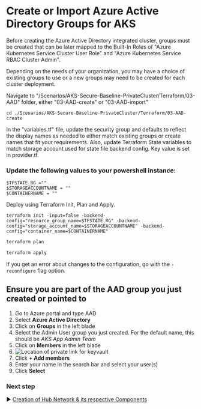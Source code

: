 # Create or Import Azure Active Directory Groups for AKS
Before creating the Azure Active Directory integrated cluster, groups must be created that can be later mapped to the Built-In Roles of "Azure Kubernetes Service Cluster User Role" and "Azure Kubernetes Service RBAC Cluster Admin".

Depending on the needs of your organization, you may have a choice of existing groups to use or a new groups may need to be created for each cluster deployment.  

Navigate to "/Scenarios/AKS-Secure-Baseline-PrivateCluster/Terraform/03-AAD" folder, either "03-AAD-create" or "03-AAD-import"
```
cd ./Scenarios/AKS-Secure-Baseline-PrivateCluster/Terraform/03-AAD-create
```

In the "variables.tf" file, update the security group and defaults to reflect the display names as needed to either match existing groups or create names that fit your requirements. Also, update Terraform State variables to match storage account used for state file backend config. Key value is set in provider.tf.

### Update the following values to your powershell instance:
```
$TFSTATE_RG =""
$STORAGEACCOUNTNAME = ""
$CONTAINERNAME = ""
```
Deploy using Terraform Init, Plan and Apply. 

```Powersehll
terraform init -input=false -backend-config="resource_group_name=$TFSTATE_RG" -backend-config="storage_account_name=$STORAGEACCOUNTNAME" -backend-config="container_name=$CONTAINERNAME"
```

```Powershell
terraform plan 
```

```Powershell
terraform apply 
```

If you get an error about changes to the configuration, go with the `-reconfigure` flag option.

## Ensure you are part of the AAD group you just created or pointed to

1. Go to Azure portal and type AAD
2. Select **Azure Active Directory**
3. Click on **Groups** in the left blade
4. Select the Admin User group you just created. For the default name, this should be *AKS App Admin Team*
5. Click on **Members** in the left blade
6. ![Location of private link for keyvault](../media/adding-to-aad-group.png)
7. Click **+ Add members**
8. Enter your name in the search bar and select your user(s)
9. Click **Select**

### Next step

:arrow_forward: [Creation of Hub Network & its respective Components](./04-network-hub.md)